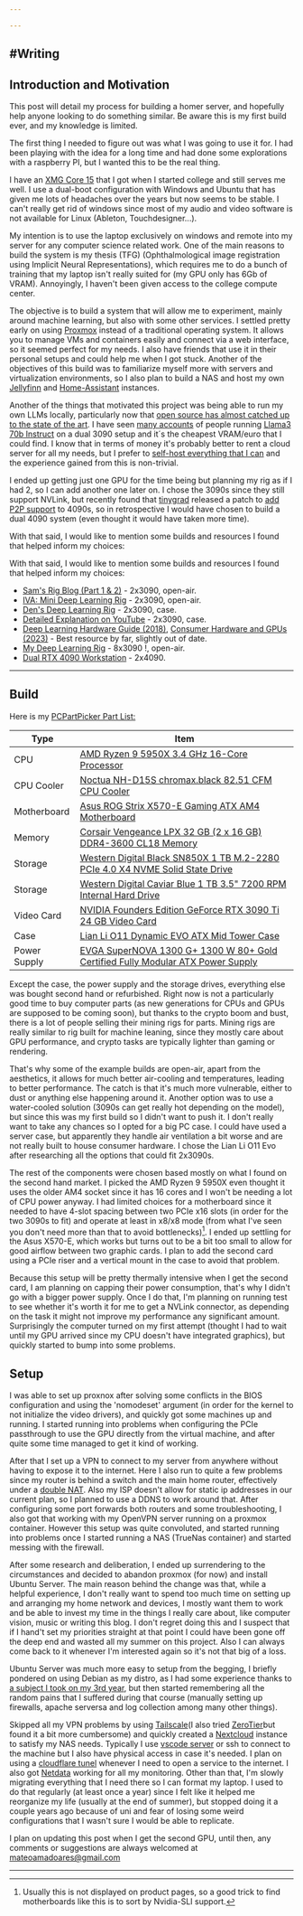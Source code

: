 ```yaml
---

---
```

#Writing 
---
## Introduction and Motivation

This post will detail my process for building a homer server, and hopefully help anyone looking to do something similar. Be aware this is my first build ever, and my knowledge is limited.

The first thing I needed to figure out was what I was going to use it for. I had been playing with the idea for a long time and had done some explorations with a raspberry PI, but I wanted this to be the real thing.

I have an [XMG Core 15](https://www.xmg.gg/en/xmg-core-15-amd-m20/) that I got when I started college and still serves me well. I use a dual-boot configuration with Windows and Ubuntu that has given me lots of headaches over the years but now seems to be stable. I can't really get rid of windows since most of my audio and video software is not available for Linux (Ableton, Touchdesigner...). 

My intention is to use the laptop exclusively on windows and remote into my server for any computer science related work. One of the main reasons to build the system is my thesis (TFG) (Ophthalmological image registration using Implicit Neural Representations), which requires me to do a bunch of training that my laptop isn't really suited for (my GPU only has 6Gb of VRAM). Annoyingly, I haven't been given access to the college compute center.

The objective is to build a system that will allow me to experiment, mainly around machine learning, but also with some other services. I settled pretty early on using [Proxmox](https://www.proxmox.com/en/) instead of a traditional operating system. It allows you to manage VMs and containers easily and connect via a web interface, so it seemed perfect for my needs. I also have friends that use it in their personal setups and could help me when I got stuck. Another of the objectives of this build was to familiarize myself more with servers and virtualization environments, so I also plan to build a NAS and host my own [Jellyfinn](https://jellyfin.org/) and [Home-Assistant](https://www.home-assistant.io/) instances.

Another of the things that motivated this project was being able to run my own LLMs locally, particularly now that [open source has almost catched up to the state of the art](https://chat.lmsys.org/?leaderboard). I have seen [many accounts](https://www.reddit.com/r/LocalLLaMA/) of people running [Llama3 70b Instruct](https://llama.meta.com/llama3/) on a dual 3090 setup and it´s the cheapest VRAM/euro that I could find. I know that in terms of money it's probably better to rent a cloud server for all my needs, but I prefer to [self-host everything that I can](https://sive.rs/ti) and the experience gained from this is non-trivial.

I ended up getting just one GPU for the time being but planning my rig as if I had 2, so I can add another one later on. I chose the 3090s since they still support NVLink, but recently found that [tinygrad](https://tinygrad.org/) released a patch to [add P2P support](https://github.com/tinygrad/open-gpu-kernel-modules) to 4090s, so in retrospective I would have chosen to build a dual 4090 system (even thought it would have taken more time).

With that said, I would like to mention some builds and resources I found that helped inform my choices:

With that said, I would like to mention some builds and resources I found that helped inform my choices:

- [Sam's Rig Blog (Part 1 & 2)](https://samsja.github.io/blogs/rig/part_1/) - 2x3090, open-air.
- [IVA: Mini Deep Learning Rig](https://medium.com/@chankhavu/meet-iva-my-mini-deep-learning-rig-f5588588ca8a) - 2x3090, open-air.
- [Den's Deep Learning Rig](https://den.dev/blog/deep-learning-rig/) - 2x3090, case.
- [Detailed Explanation on YouTube](https://youtu.be/OWvy-fCWTBQ) - 2x3090, case.
- [Deep Learning Hardware Guide (2018)](https://timdettmers.com/2018/12/16/deep-learning-hardware-guide/), [Consumer Hardware and GPUs (2023)](https://timdettmers.com/2023/01/30/which-gpu-for-deep-learning/) - Best resource by far, slightly out of date.
- [My Deep Learning Rig](https://nonint.com/2022/05/30/my-deep-learning-rig/) - 8x3090 !, open-air.
- [Dual RTX 4090 Workstation](https://github.com/eul94458/Memo/blob/main/dual_rtx4090workstation_for_machine_learning_202401.md) - 2x4090.

---

## Build

Here is my  <a href="https://pcpartpicker.com/list/FYgDHG">PCPartPicker Part List:</a>
<table class="pcpp-part-list">
  <thead>
    <tr>
      <th>Type</th>
      <th>Item</th>
    </tr>
  </thead>
  <tbody>
    <tr>
      <td class="pcpp-part-list-type">CPU</td>
      <td class="pcpp-part-list-item"><a href="https://pcpartpicker.com/product/Qk2bt6/amd-ryzen-9-5950x-34-ghz-16-core-processor-100-100000059wof">AMD Ryzen 9 5950X 3.4 GHz 16-Core Processor</a></td>
    </tr>
    <tr>
      <td class="pcpp-part-list-type">CPU Cooler</td>
      <td class="pcpp-part-list-item"><a href="https://pcpartpicker.com/product/R6kgXL/noctua-nh-d15s-chromaxblack-8251-cfm-cpu-cooler-nh-d15s-chromaxblack">Noctua NH-D15S chromax.black 82.51 CFM CPU Cooler</a></td>
    </tr>
    <tr>
      <td class="pcpp-part-list-type">Motherboard</td>
      <td class="pcpp-part-list-item"><a href="https://pcpartpicker.com/product/CLkgXL/asus-rog-strix-x570-e-gaming-atx-am4-motherboard-rog-strix-x570-e-gaming">Asus ROG Strix X570-E Gaming ATX AM4 Motherboard</a></td>
    </tr>
    <tr>
      <td class="pcpp-part-list-type">Memory</td>
      <td class="pcpp-part-list-item"><a href="https://pcpartpicker.com/product/Yg3mP6/corsair-vengeance-lpx-32-gb-2-x-16-gb-ddr4-3600-memory-cmk32gx4m2d3600c18">Corsair Vengeance LPX 32 GB (2 x 16 GB) DDR4-3600 CL18 Memory</a></td>
    </tr>
    <tr>
      <td class="pcpp-part-list-type">Storage</td>
      <td class="pcpp-part-list-item"><a href="https://pcpartpicker.com/product/DyhFf7/western-digital-black-sn850x-1-tb-m2-2280-pcie-40-x4-nvme-solid-state-drive-wds100t2x0e">Western Digital Black SN850X 1 TB M.2-2280 PCIe 4.0 X4 NVME Solid State Drive</a></td>
    </tr>
    <tr>
      <td class="pcpp-part-list-type">Storage</td>
      <td class="pcpp-part-list-item"><a href="https://pcpartpicker.com/product/MwW9TW/western-digital-internal-hard-drive-wd10ezex">Western Digital Caviar Blue 1 TB 3.5" 7200 RPM Internal Hard Drive</a></td>
    </tr>
    <tr>
      <td class="pcpp-part-list-type">Video Card</td>
      <td class="pcpp-part-list-item"><a href="https://pcpartpicker.com/product/C7bTwP/nvidia-geforce-rtx-3090-ti-24-gb-founders-edition-video-card-9001g1362505000">NVIDIA Founders Edition GeForce RTX 3090 Ti 24 GB Video Card</a></td>
    </tr>
    <tr>
	<td class="pcpp-part-list-type">Case</td>
      <td class="pcpp-part-list-item"><a href="https://pcpartpicker.com/product/Ykytt6/lian-li-o11-dynamic-evo-atx-mid-tower-case-pc-o11dex">Lian Li O11 Dynamic EVO ATX Mid Tower Case</a></td>
    </tr>
    <tr>
      <td class="pcpp-part-list-type">Power Supply</td>
      <td class="pcpp-part-list-item"><a href="https://pcpartpicker.com/product/z6GnTW/evga-supernova-g-1300-w-80-gold-certified-fully-modular-atx-power-supply-220-gp-1300-x1">EVGA SuperNOVA 1300 G+ 1300 W 80+ Gold Certified Fully Modular ATX Power Supply</a></td>
    </tr>
  </tbody>
</table>


Except the case, the power supply and the storage drives, everything else was bought second hand or refurbished. Right now is not a particularly good time to buy computer parts (as new generations for CPUs and GPUs are supposed to be coming soon), but thanks to the crypto boom and bust, there is a lot of people selling their mining rigs for parts. Mining rigs are really similar to rig built for machine leaning, since they mostly care about GPU performance, and crypto tasks are typically lighter than gaming or rendering.

That's why some of the example builds are open-air, apart from the aesthetics, it allows for much better air-cooling and temperatures, leading to better performance. The catch is that it's much more vulnerable, either to dust or anything else happening around it. Another option was to use a water-cooled solution (3090s can get really hot depending on the model), but since this was my first build so I didn't want to push it. I don't really want to take any chances so I opted for a big PC case. I could have used a server case, but apparently they handle air ventilation a bit worse and are not really built to house consumer hardware. I chose the Lian Li O11 Evo after researching all the options that could fit 2x3090s.

The rest of the components were chosen based mostly on what I found on the second hand market. I picked the AMD Ryzen 9 5950X even thought it uses the older AM4 socket since it has 16 cores and I won't be needing a lot of CPU power anyway. I had limited choices for a motherboard since it needed to have 4-slot spacing between two PCIe x16 slots (in order for the two 3090s to fit) and operate at least in x8/x8 mode (from what I've seen you don't need more than that to avoid bottlenecks)[^1]. I ended up settling for the Asus X570-E, which works but turns out to be a bit too small to allow for good airflow between two graphic cards. I plan to add the second card using a PCIe riser and a vertical mount in the case to avoid that problem.

Because this setup will be pretty thermally intensive when I get the second card, I am planning on capping their power consumption, that's why I didn't go with a bigger power supply. Once I do that, I'm planning on running test to see whether it's worth it for me to get a NVLink connector, as depending on the task it might not improve my performance any significant amount. Surprisingly the computer turned on my first attempt (thought I had to wait until my GPU arrived since my CPU doesn't have integrated graphics), but quickly started to bump into some problems.

## Setup

I was able to set up proxnox after solving some conflicts in the BIOS configuration and using the 'nomodeset' argument (in order for the kernel to not initialize the video drivers), and quickly got some machines up and running. I started running into problems when configuring the PCIe passthrough to use the GPU directly from the virtual machine, and after quite some time managed to get it kind of working.

After that I set up a VPN to connect to my server from anywhere without having to expose it to the internet. Here I also run to quite a few problems since my router is behind a switch and the main home router, effectively under a [double NAT](https://kb.netgear.com/30186/What-is-double-NAT-and-why-is-it-bad). Also my ISP doesn't allow for static ip addresses in our current plan, so I planned to use a DDNS to work around that. After configuring some port forwards both routers and some troubleshooting, I also got that working with my OpenVPN server running on a proxmox container. However this setup was quite convoluted, and started running into problems once I started running a NAS (TrueNas container) and started messing with the firewall.

After some research and deliberation, I ended up surrendering to the circumstances and decided to abandon proxmox (for now) and install Ubuntu Server. The main reason behind the change was that, while a helpful experience, I don't really want to spend too much time on setting up and arranging my home network and devices, I mostly want them to work and be able to invest my time in the things I really care about, like computer vision, music or writing this blog. I don't regret doing this and I suspect that if I hand't set my priorities straight at that point I could have been gone off the deep end and wasted all my summer on this project. Also I can always come back to it whenever I'm interested again so it's not that big of a loss.

Ubuntu Server was much more easy to setup from the begging, I briefly pondered on using Debian as my distro, as I had some experience thanks to [a subject I took on my 3rd year](https://github.com/alvaro-freire/LSI), but then started remembering all the random pains that I suffered during that course (manually setting up firewalls, apache serversa and log collection among many other things). 

Skipped all my VPN problems by using [Tailscale](https://tailscale.com/)(I also tried [ZeroTier](https://www.zerotier.com/)but found it a bit more cumbersome) and quickly created a [Nextcloud](https://nextcloud.com/) instance to satisfy my NAS needs. Typically I use [vscode server](https://code.visualstudio.com/docs/remote/vscode-server) or ssh to connect to the machine but I also have physical access in case it's needed. I plan on using a [cloudflare tunel](https://www.cloudflare.com/products/tunnel/) whenever I need to open a service to the internet.  I also got [Netdata](https://www.netdata.cloud/) working for all my monitoring. Other than that, I'm slowly migrating everything that I need there so I can format my laptop. I used to do that regularly (at least once a year) since I felt like it helped me reorganize my life (usually at the end of summer), but stopped doing it a couple years ago because of uni and fear of losing some weird configurations that I wasn't sure I would be able to replicate.

I plan on updating this post when I get the second GPU, until then, any comments or suggestions are always welcomed at mateoamadoares@gmail.com

---

[^1]: Usually this is not displayed on product pages, so a good trick to find motherboards like this is to sort by Nvidia-SLI support.

